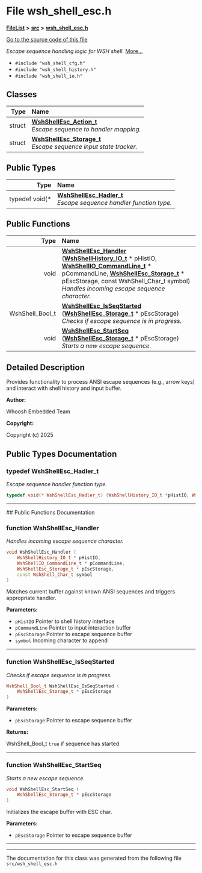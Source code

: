 

# File wsh\_shell\_esc.h



[**FileList**](files.md) **>** [**src**](dir_68267d1309a1af8e8297ef4c3efbcdba.md) **>** [**wsh\_shell\_esc.h**](wsh__shell__esc_8h.md)

[Go to the source code of this file](wsh__shell__esc_8h_source.md)

_Escape sequence handling logic for WSH shell._ [More...](#detailed-description)

* `#include "wsh_shell_cfg.h"`
* `#include "wsh_shell_history.h"`
* `#include "wsh_shell_io.h"`















## Classes

| Type | Name |
| ---: | :--- |
| struct | [**WshShellEsc\_Action\_t**](structWshShellEsc__Action__t.md) <br>_Escape sequence to handler mapping._  |
| struct | [**WshShellEsc\_Storage\_t**](structWshShellEsc__Storage__t.md) <br>_Escape sequence input state tracker._  |


## Public Types

| Type | Name |
| ---: | :--- |
| typedef void(\* | [**WshShellEsc\_Hadler\_t**](#typedef-wshshellesc_hadler_t)  <br>_Escape sequence handler function type._  |




















## Public Functions

| Type | Name |
| ---: | :--- |
|  void | [**WshShellEsc\_Handler**](#function-wshshellesc_handler) ([**WshShellHistory\_IO\_t**](structWshShellHistory__IO__t.md) \* pHistIO, [**WshShellIO\_CommandLine\_t**](structWshShellIO__CommandLine__t.md) \* pCommandLine, [**WshShellEsc\_Storage\_t**](structWshShellEsc__Storage__t.md) \* pEscStorage, const WshShell\_Char\_t symbol) <br>_Handles incoming escape sequence character._  |
|  WshShell\_Bool\_t | [**WshShellEsc\_IsSeqStarted**](#function-wshshellesc_isseqstarted) ([**WshShellEsc\_Storage\_t**](structWshShellEsc__Storage__t.md) \* pEscStorage) <br>_Checks if escape sequence is in progress._  |
|  void | [**WshShellEsc\_StartSeq**](#function-wshshellesc_startseq) ([**WshShellEsc\_Storage\_t**](structWshShellEsc__Storage__t.md) \* pEscStorage) <br>_Starts a new escape sequence._  |




























## Detailed Description


Provides functionality to process ANSI escape sequences (e.g., arrow keys) and interact with shell history and input buffer.




**Author:**

Whoosh Embedded Team 




**Copyright:**

Copyright (c) 2025 





    
## Public Types Documentation




### typedef WshShellEsc\_Hadler\_t 

_Escape sequence handler function type._ 
```C++
typedef void(* WshShellEsc_Hadler_t) (WshShellHistory_IO_t *pHistIO, WshShellIO_CommandLine_t *pCommandLine);
```




<hr>
## Public Functions Documentation




### function WshShellEsc\_Handler 

_Handles incoming escape sequence character._ 
```C++
void WshShellEsc_Handler (
    WshShellHistory_IO_t * pHistIO,
    WshShellIO_CommandLine_t * pCommandLine,
    WshShellEsc_Storage_t * pEscStorage,
    const WshShell_Char_t symbol
) 
```



Matches current buffer against known ANSI sequences and triggers appropriate handler.




**Parameters:**


* `pHistIO` Pointer to shell history interface 
* `pCommandLine` Pointer to input interaction buffer 
* `pEscStorage` Pointer to escape sequence buffer 
* `symbol` Incoming character to append 




        

<hr>



### function WshShellEsc\_IsSeqStarted 

_Checks if escape sequence is in progress._ 
```C++
WshShell_Bool_t WshShellEsc_IsSeqStarted (
    WshShellEsc_Storage_t * pEscStorage
) 
```





**Parameters:**


* `pEscStorage` Pointer to escape sequence buffer 



**Returns:**

WshShell\_Bool\_t `true` if sequence has started 





        

<hr>



### function WshShellEsc\_StartSeq 

_Starts a new escape sequence._ 
```C++
void WshShellEsc_StartSeq (
    WshShellEsc_Storage_t * pEscStorage
) 
```



Initializes the escape buffer with ESC char.




**Parameters:**


* `pEscStorage` Pointer to escape sequence buffer 




        

<hr>

------------------------------
The documentation for this class was generated from the following file `src/wsh_shell_esc.h`

